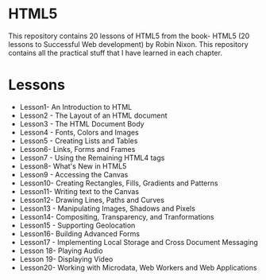 # HTML5 

This repository contains 20 lessons of HTML5 from the book- HTML5 (20 lessons to Successful Web development) by Robin Nixon. This repository contains all the practical stuff that I have learned in each chapter.

# Lessons
* Lesson1-  An Introduction to HTML
* Lesson2 - The Layout of an HTML document
* Lesson3 - The HTML Document Body
* Lesson4 - Fonts, Colors and Images
* Lesson5 - Creating Lists and Tables
* Lesson6- Links, Forms and Frames
* Lesson7 - Using the Remaining HTML4 tags
* Lesson8- What's New in HTML5
* Lesson9 - Accessing the Canvas
* Lesson10- Creating Rectangles, Fills, Gradients and Patterns
* Lesson11- Writing text to the Canvas
* Lesson12- Drawing Lines, Paths and Curves
* Lesson13 - Manipulating Images, Shadows and Pixels
* Lesson14- Compositing, Transparency, and Tranformations
* Lesson15 - Supporting Geolocation
* Lesson16-  Building Advanced Forms
* Lesson17 - Implementing Local Storage and Cross Document Messaging
* Lesson 18- Playing Audio
* Lesson 19- Displaying Video
* Lesson20- Working with Microdata, Web Workers and Web Applications

